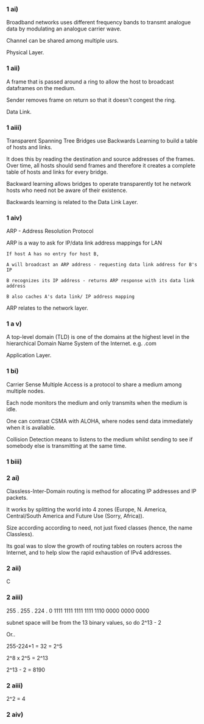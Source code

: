 ### 1 ai)

Broadband networks uses different frequency bands to transmt analogue data by modulating an analogue carrier wave.

Channel can be shared among multiple usrs.

Physical Layer. 


### 1 aii)

A frame that is passed around a ring to allow the host to broadcast dataframes on the medium.

Sender removes frame on return so that it doesn't congest the ring.

Data Link. 

### 1 aiii)

Transparent Spanning Tree Bridges use Backwards Learning to build a table of hosts and links. 

It does this by reading the destination and source addresses of the frames. Over time, all hosts should send frames and therefore it creates a complete table of hosts and links for every bridge.

Backward learning allows bridges to operate transparently tot he network hosts who need not be aware of their existence.

Backwards learning is related to the Data Link Layer. 

### 1 aiv)

ARP - Address Resolution Protocol

ARP is a way to ask for IP/data link address mappings for LAN

```
If host A has no entry for host B,

A will broadcast an ARP address - requesting data link address for B's IP

B recognizes its IP address - returns ARP response with its data link address

B also caches A's data link/ IP address mapping
```

ARP relates to the network layer.


### 1 a v)

A top-level domain (TLD) is one of the domains at the highest level in the hierarchical Domain Name System of the Internet. e.g. .com

Application Layer.


### 1 bi)

Carrier Sense Multiple Access is a protocol to share a medium among multiple nodes.

Each node monitors the medium and only transmits when the medium is idle.

One can contrast CSMA with ALOHA, where nodes send data immediately when it is avaliable. 

Collision Detection means to listens to the medium whilst sending to see if somebody else is transmitting at the same time.

### 1 biii)


### 2 ai)


Classless-Inter-Domain routing is method for allocating IP addresses and IP packets.

It works by splitting the world into 4 zones (Europe, N. America, Central/South America and Future Use (Sorry, Africa)). 

Size according according to need, not just fixed classes (hence, the name Classless). 

Its goal was to slow the growth of routing tables on routers across the Internet, and to help slow the rapid exhaustion of IPv4 addresses.


### 2 aii)

C

### 2 aiii)

255        .   255         .  224         .  0
1111 1111      1111 1111      1110 0000      0000 0000

subnet space will be from the 13 binary values, so do 2^13 - 2


Or..

255-224+1 = 32 = 2^5

2^8 x 2^5 = 2^13

2^13 - 2 = 8190

### 2 aiii)

2^2 = 4



### 2 aiv)



